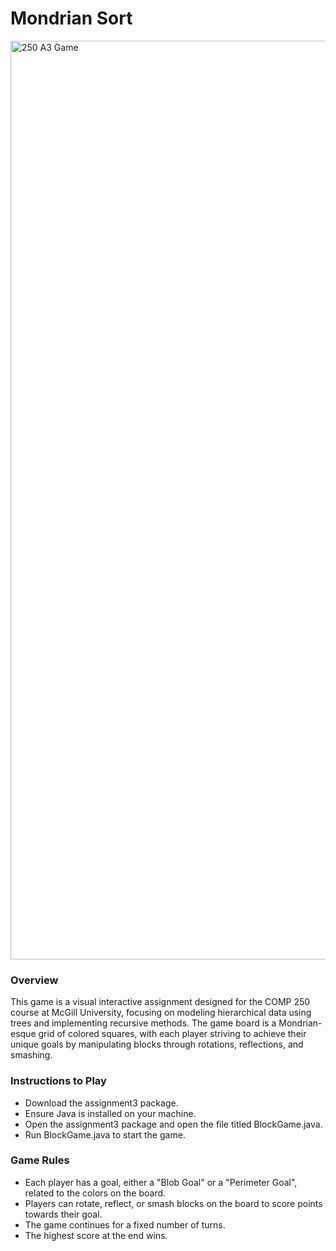 # Mondrian Sort

<img width="1470" alt="250 A3 Game" src="https://github.com/kayvandharsee/Mini-Mips_CPU_Project/assets/135669229/e452d561-6f65-49fd-aa60-6eba2ef782e6">

### Overview
This game is a visual interactive assignment designed for the COMP 250 course at McGill University, focusing on modeling hierarchical data using trees and implementing recursive methods. The game board is a Mondrian-esque grid of colored squares, with each player striving to achieve their unique goals by manipulating blocks through rotations, reflections, and smashing.

### Instructions to Play
- Download the assignment3 package.
- Ensure Java is installed on your machine.
- Open the assignment3 package and open the file titled BlockGame.java.
- Run BlockGame.java to start the game.

### Game Rules
- Each player has a goal, either a "Blob Goal" or a "Perimeter Goal", related to the colors on the board.
- Players can rotate, reflect, or smash blocks on the board to score points towards their goal.
- The game continues for a fixed number of turns.
- The highest score at the end wins.
